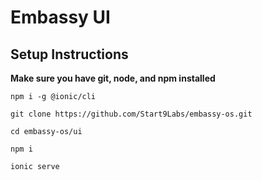 # Embassy UI

## Setup Instructions

**Make sure you have git, node, and npm installed**

`npm i -g @ionic/cli`

`git clone https://github.com/Start9Labs/embassy-os.git`

`cd embassy-os/ui`

`npm i`

`ionic serve`
